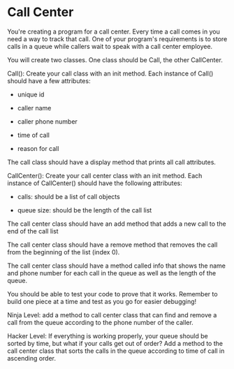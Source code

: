 # Call Center
You're creating a program for a call center. Every time a call comes in you need a way to track that call. One of your program's requirements is to store calls in a queue while callers wait to speak with a call center employee.

You will create two classes. One class should be Call, the other CallCenter.

Call():
Create your call class with an init method. Each instance of Call() should have a few attributes:

- unique id

- caller name

- caller phone number

- time of call

- reason for call

The call class should have a display method that prints all call attributes.

CallCenter():
Create your call center class with an init method. Each instance of CallCenter() should have the following attributes:

- calls: should be a list of call objects

- queue size: should be the length of the call list

The call center class should have an add method that adds a new call to the end of the call list

The call center class should have a remove method that removes the call from the beginning of the list (index 0).

The call center class should have a method called info that shows the name and phone number for each call in the queue as well as the length of the queue.

You should be able to test your code to prove that it works. Remember to build one piece at a time and test as you go for easier debugging!

Ninja Level: add a method to call center class that can find and remove a call from the queue according to the phone number of the caller.

Hacker Level: If everything is working properly, your queue should be sorted by time, but what if your calls get out of order? Add a method to the call center class that sorts the calls in the queue according to time of call in ascending order.

